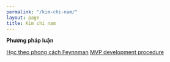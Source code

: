 ```yaml
---
permalink: "/kim-chi-nam/"
layout: page
title: Kim chỉ nam
---
```


**Phương pháp luận**

[Học theo phong cách Feynnman](/kcn-hoc-theo-phong-cach-feynnman)
[MVP development procedure](/kcn-mvp-development-procedure)

